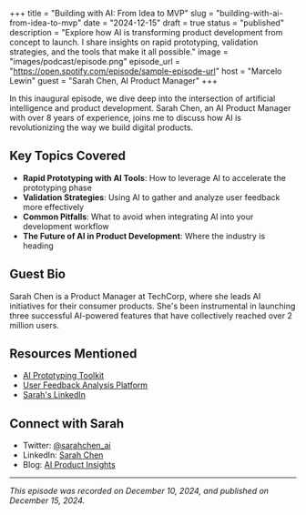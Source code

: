 +++
title = "Building with AI: From Idea to MVP"
slug = "building-with-ai-from-idea-to-mvp"
date = "2024-12-15"
draft = true
status = "published"
description = "Explore how AI is transforming product development from concept to launch. I share insights on rapid prototyping, validation strategies, and the tools that make it all possible."
image = "images/podcast/episode.png"
episode_url = "https://open.spotify.com/episode/sample-episode-url"
host = "Marcelo Lewin"
guest = "Sarah Chen, AI Product Manager"
+++

In this inaugural episode, we dive deep into the intersection of artificial intelligence and product development. Sarah Chen, an AI Product Manager with over 8 years of experience, joins me to discuss how AI is revolutionizing the way we build digital products.

## Key Topics Covered

- **Rapid Prototyping with AI Tools**: How to leverage AI to accelerate the prototyping phase
- **Validation Strategies**: Using AI to gather and analyze user feedback more effectively
- **Common Pitfalls**: What to avoid when integrating AI into your development workflow
- **The Future of AI in Product Development**: Where the industry is heading

## Guest Bio

Sarah Chen is a Product Manager at TechCorp, where she leads AI initiatives for their consumer products. She's been instrumental in launching three successful AI-powered features that have collectively reached over 2 million users.

## Resources Mentioned

- [AI Prototyping Toolkit](https://example.com/toolkit)
- [User Feedback Analysis Platform](https://example.com/feedback)
- [Sarah's LinkedIn](https://linkedin.com/in/sarahchen)

## Connect with Sarah

- Twitter: [@sarahchen_ai](https://twitter.com/sarahchen_ai)
- LinkedIn: [Sarah Chen](https://linkedin.com/in/sarahchen)
- Blog: [AI Product Insights](https://sarahchen.blog)

---

*This episode was recorded on December 10, 2024, and published on December 15, 2024.*